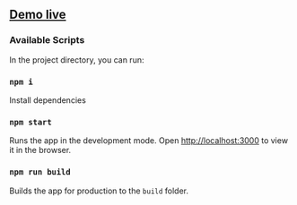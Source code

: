 ## [Demo live](https://wcoin.surge.sh/)

### Available Scripts

In the project directory, you can run:

### `npm i`
Install dependencies

### `npm start`
Runs the app in the development mode. Open [http://localhost:3000](http://localhost:3000) to view it in the browser.

### `npm run build`
Builds the app for production to the `build` folder.
